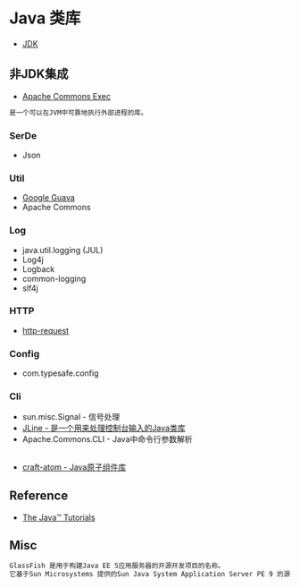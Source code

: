 # Java 类库

* [JDK](JDK.md) 

## 非JDK集成

* [Apache Commons Exec](https://github.com/apache/commons-exec)
```md
是一个可以在JVM中可靠地执行外部进程的库。
```

### SerDe
* Json

### Util
* [Google Guava]()
* Apache Commons

### Log
* java.util.logging (JUL)
* Log4j
* Logback
* common-logging
* slf4j

### HTTP
* [http-request](https://github.com/kevinsawicki/http-request)

### Config
* com.typesafe.config

### Cli
* sun.misc.Signal - 信号处理
* [JLine - 是一个用来处理控制台输入的Java类库](https://jline.github.io/)
* Apache.Commons.CLI - Java中命令行参数解析

## 
* [craft-atom - Java原子组件库](https://github.com/mindwind/craft-atom)

## Reference
* [The Java™ Tutorials](https://docs.oracle.com/javase/tutorial/)

## Misc
```md
GlassFish 是用于构建Java EE 5应用服务器的开源开发项目的名称。
它基于Sun Microsystems 提供的Sun Java System Application Server PE 9 的源代码以及Oracle 贡献的TopLink 持久性代码。
```